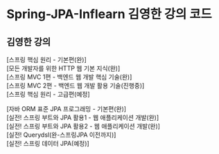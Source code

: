 # Spring-JPA-Inflearn 김영한 강의 코드


## 김영한 강의
[스프링 핵심 원리 - 기본편(완)]<br>
[모든 개발자를 위한 HTTP 웹 기본 지식(완)]<br>
[스프링 MVC 1편 - 백엔드 웹 개발 핵심 기술(완)]<br>
[스프링 MVC 2편 - 백엔드 웹 개발 활용 기술(진행중)]<br>
[스프링 핵심 원리 - 고급편(예정]<br>

[자바 ORM 표준 JPA 프로그래밍 - 기본편(완)]<br>
[실전! 스프링 부트와 JPA 활용1 - 웹 애플리케이션 개발(완)]<br>
[실전! 스프링 부트와 JPA 활용2 - 웹 애플리케이션 개발(완)]<br>
[실전! Querydsl(완-스프링JPA 이전까지)]<br>
[실전! 스프링 데이터 JPA(예정)]<br>
